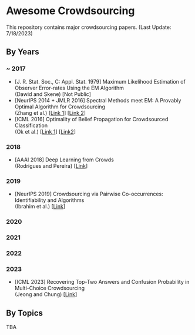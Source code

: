 # Awesome Crowdsourcing

This repository contains major crowdsourcing papers. (Last Update: 7/18/2023)

## By Years

### ~ 2017
* [J. R. Stat. Soc., C: Appl. Stat. 1979] Maximum Likelihood Estimation of Observer Error-rates Using the EM Algorithm <br>
  (Dawid and Skene) [Not Public] <br>
* [NeurIPS 2014 + JMLR 2016] Spectral Methods meet EM: A Provably Optimal Algorithm for Crowdsourcing <br>
  (Zhang et al.) [[Link 1](https://proceedings.neurips.cc/paper/2014/hash/788d986905533aba051261497ecffcbb-Abstract.html)] [[Link 2](https://jmlr.org/papers/v17/14-511.html)] <br>
* [ICML 2016] Optimality of Belief Propagation for Crowdsourced Classification <br>
  (Ok et al.) [[Link 1](https://proceedings.mlr.press/v48/ok16)] [[Link2](https://proceedings.mlr.press/v48/ok16)] <br>

### 2018
* [AAAI 2018] Deep Learning from Crowds <br>
  (Rodrigues and Pereira) [[Link](https://arxiv.org/abs/1709.01779)]

### 2019
* [NeurIPS 2019] Crowdsourcing via Pairwise Co-occurrences: Identifiability and Algorithms <br>
  (Ibrahim et al.) [[Link](https://arxiv.org/abs/1909.12325)]


### 2020

### 2021

### 2022

### 2023
* [ICML 2023] Recovering Top-Two Answers and Confusion Probability in Multi-Choice Crowdsourcing <br>
  (Jeong and Chung) [[Link](https://arxiv.org/abs/2301.00006)]

## By Topics
TBA
